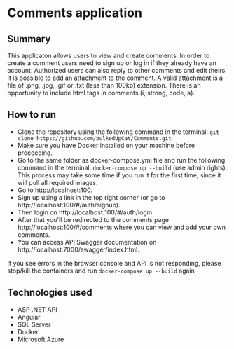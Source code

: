 # Comments application

## Summary

This applicaton allows users to view and create comments. In order to create a comment users need to sign up or log in if they already have an account. Authorized users can also reply to other comments and edit theirs. It is possible to add an attachment to the comment. A valid attachment is a file of .png, .jpg, .gif or .txt (less than 100kb) extension. There is an opportunity to include html tags in comments (i, strong, code, a).


## How to run

- Clone the repository using the following command in the terminal: ``git clone https://github.com/bulkedUpCat/Comments.git``
- Make sure you have Docker installed on your machine before proceeding.
- Go to the same folder as docker-compose.yml file and run the following command in the terminal:
  ``docker-compose up --build`` (use admin rights).
  This process may take some time if you run it for the first time, since it will pull all required images.
- Go to http://localhost:100.
- Sign up using a link in the top right corner (or go to http://localhost:100/#/auth/signup).
- Then login on http://localhost:100/#/auth/login.
- After that you'll be redirected to the comments page http://localhost:100/#/comments where you can view and add your own comments.
- You can access API Swagger documentation on http://localhost:7000/swagger/index.html.

If you see errors in the browser console and API is not responding, please stop/kill the containers and run ``docker-compose up --build`` again

## Technologies used

- ASP .NET API
- Angular
- SQL Server
- Docker
- Microsoft Azure

